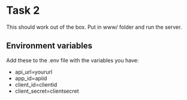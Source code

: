 # Task 2

This should work out of the box. Put in www/ folder and run the server.

## Environment variables

Add these to the .env file with the variables you have:
- api_url=yoururl
- app_id=apiid
- client_id=clientid
- client_secret=clientsecret